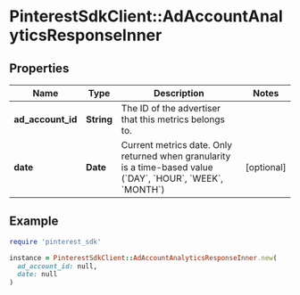 # PinterestSdkClient::AdAccountAnalyticsResponseInner

## Properties

| Name | Type | Description | Notes |
| ---- | ---- | ----------- | ----- |
| **ad_account_id** | **String** | The ID of the advertiser that this metrics belongs to. |  |
| **date** | **Date** | Current metrics date. Only returned when granularity is a time-based value (&#x60;DAY&#x60;, &#x60;HOUR&#x60;, &#x60;WEEK&#x60;, &#x60;MONTH&#x60;) | [optional] |

## Example

```ruby
require 'pinterest_sdk'

instance = PinterestSdkClient::AdAccountAnalyticsResponseInner.new(
  ad_account_id: null,
  date: null
)
```

